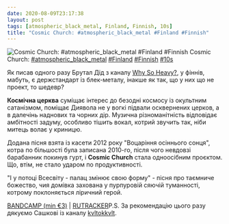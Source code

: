 ```yaml
---
date: 2020-08-09T23:17:38
layout: post
tags: [atmospheric_black_metal, Finland, Finnish, 10s]
title: "Cosmic Church: #atmospheric_black_metal #Finland #Finnish"
---
```

![Cosmic Church: #atmospheric_black_metal #Finland #Finnish](https://res.cloudinary.com/vast-space-unexplored/image/upload/q_auto,dpr_auto,w_auto/photos/photo_1035_09-08-2020_23-14-51.jpg)
Cosmic Church: [#atmospheric_black_metal](/tags/#atmospheric_black_metal) [#Finland](/tags/#Finland) [#Finnish](/tags/#Finnish) [#10s](/tags/#10s)

Як писав одного разу Брутал Дід з каналу [Why So Heavy?](https://t.me/why_so_heavy), у фіннів, мабуть, є держстандарт із блек-металу, інакше як так, що у них що не проект, то шедевр?

**Космічна церква** суміщає інтерес до безодні космосу із окультним сатанізмом, поміщає Диявола не у вогкі підвали осквернених церков, а в далечінь наднових та чорних дір. Музична різноманітність відповідає амбітності задуму, особливо тішить вокал, котрий звучить так, ніби митець волає у криницю.

Додана пісня взята із касети 2012 року &quot;Воцаріння осіннього сонця&quot;, котра по більшості була записана 2010-го, після чого невдовзі барабанник покинув гурт, і **Cosmic Church** стала одноосібним проєктом. Що, втім, не стало ударом по продуктивності.

&quot;І у потоці Всесвіту - палац змінює свою форму&quot; - пісня про таємниче божество, чия домівка захована у пурпуровій сяючій туманності, котрому поклоняється ліричний герой.

[BANDCAMP (min €3)](https://cosmicchurch.bandcamp.com/album/syysauringon-vihkimys) \| [RUTRACKER](https://rutracker.org/forum/viewtopic.php?t=4374519)P.S. За рекомендацію цього разу дякуємо Сашкові із каналу [kvltokkvlt](https://t.me/kvltokkvlt).